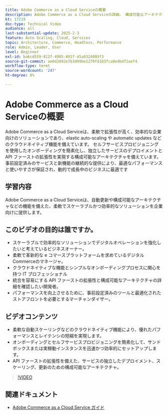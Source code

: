 ```yaml
---
title: Adobe Commerce as a Cloud Serviceの概要
description: Adobe Commerce as a Cloud Serviceの詳細。 構成可能なアーキテクチャを備えた、動的なデジタル操作のための柔軟で拡張性の高い効率的なソリューション。
kt: 17219
doc-type: Technical Video
audience: all
last-substantial-update: 2025-2-3
feature: Auto Scaling, Cloud, Services
topic: Architecture, Commerce, Headless, Performance
role: Admin, Leader, User
level: Beginner
exl-id: ba6cd559-812f-4985-881f-45a9324095f3
source-git-commit: ae0d2892e7b3499be1270fd183fca0e4bdf2aef4
workflow-type: tm+mt
source-wordcount: '247'
ht-degree: 0%

---
```


# Adobe Commerce as a Cloud Serviceの概要

Adobe Commerce as a Cloud Serviceは、柔軟で拡張性が高く、効率的な企業向けのソリューションであり、elastic auto-scaling や automatic updates などのクラウドネイティブ機能を備えています。 セルフサービスプロビジョニングを使用したオンボーディングを簡素化し、独立したサービスのデプロイメントと API ファーストの拡張性を実現する構成可能なアーキテクチャを備えています。 事前設定済みのサービスと新機能の継続的な提供により、最適なパフォーマンスと使いやすさが保証され、動的で成長中のビジネスに最適です

## 学習内容

Adobe Commerce as a Cloud Serviceは、自動更新や構成可能なアーキテクチャなどの機能を備えた、柔軟でスケーラブルかつ効率的なソリューションを企業向けに提供します。

## このビデオの目的は誰ですか。

* スケーラブルで効率的なソリューションでデジタルオペレーションを強化したいと考えているビジネスオーナー。
* 柔軟で革新的な e コマースプラットフォームを求めているデジタルCommerceのマネージャ。
* クラウドネイティブな機能とシンプルなオンボーディングプロセスに関心を持つ IT プロフェッショナル
* 統合を容易にする API ファーストの拡張性と構成可能なアーキテクチャの詳細を確認したい開発者。
* パフォーマンスを向上させるために、事前設定済みのツールと最適化されたストアフロントを必要とするマーチャンダイザー。

## ビデオコンテンツ

* 柔軟な自動スケーリングなどのクラウドネイティブ機能により、優れたパフォーマンスとレイテンシの短縮を実現します。
* オンボーディングとセルフサービスプロビジョニングを簡素化して、サンドボックスまたは実稼動インスタンスを迅速かつ効率的にセットアップします。
* API ファーストの拡張性を備えた、サービスの独立したデプロイメント、スケーリング、更新のための構成可能なアーキテクチャ。

>[!VIDEO](https://video.tv.adobe.com/v/3443311?learn=on)

## 関連ドキュメント

* [Adobe Commerce as a Cloud Service ガイド ](https://experienceleague.adobe.com/ja/docs/commerce/cloud-service/overview)
